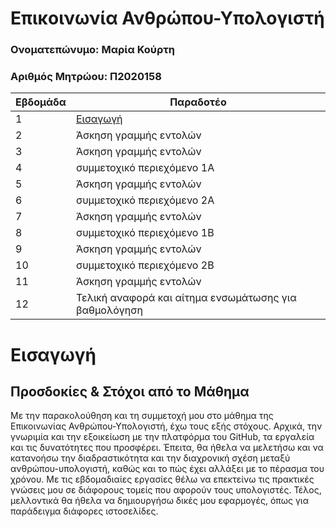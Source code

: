 # Επικοινωνία Ανθρώπου-Υπολογιστή

### Ονοματεπώνυμο: Μαρία Κούρτη
### Αριθμός Μητρώου: Π2020158


| Εβδομάδα | Παραδοτέο |
| --- | --- |
| 1 | [Εισαγωγή](#Εισαγωγή) |
| 2 | Άσκηση γραμμής εντολών |
| 3 | Άσκηση γραμμής εντολών |
| 4 | συμμετοχικό περιεχόμενο 1A |
| 5 | Άσκηση γραμμής εντολών |
| 6 | συμμετοχικό περιεχόμενο 2A |
| 7 | Άσκηση γραμμής εντολών |
| 8 | συμμετοχικό περιεχόμενο 1B |
| 9 | Άσκηση γραμμής εντολών |
| 10 | συμμετοχικό περιεχόμενο 2B |
| 11 | Άσκηση γραμμής εντολών |
| 12 | Τελική αναφορά και αίτημα ενσωμάτωσης για βαθμολόγηση |


# Εισαγωγή

## Προσδοκίες & Στόχοι από το Μάθημα
  Με την παρακολούθηση και τη συμμετοχή μου στο μάθημα της Επικοινωνίας Ανθρώπου-Υπολογιστή, έχω τους εξής στόχους. Αρχικά, την γνωριμία και την εξοικείωση με την πλατφόρμα του GitHub, τα εργαλεία και τις δυνατότητες που προσφέρει. Έπειτα, θα ήθελα να μελετήσω και να κατανοήσω την διαδραστικότητα και την διαχρονική σχέση μεταξύ ανθρώπου-υπολογιστή, καθώς και το πώς έχει αλλάξει με το πέρασμα του χρόνου. Με τις εβδομαδιαίες εργασίες θέλω να επεκτείνω τις πρακτικές γνώσεις μου σε διάφορους τομείς που αφορούν τους υπολογιστές. Τέλος, μελλοντικά θα ήθελα να δημιουργήσω δικές μου εφαρμογές, όπως για παράδειγμα διάφορες ιστοσελίδες.
